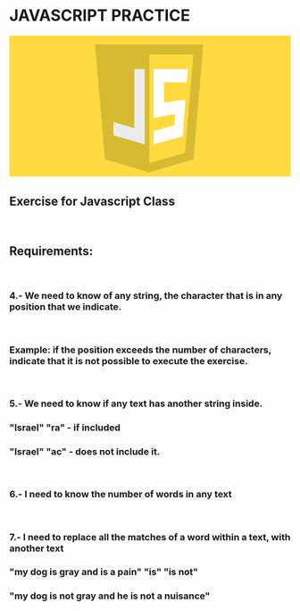 # JAVASCRIPT PRACTICE

<img src ="assets/javascript_img.webp">

## Exercise for Javascript Class
<br>

## Requirements:
<br>

### 4.- We need to know of any string, the character that is in any position that we indicate.
<br> 

 ### Example: if the position exceeds the number of characters, indicate that it is not possible to execute the exercise.
 <br> 

### 5.- We need to know if any text has another string inside.
### "Israel" "ra" - if included
### "Israel" "ac" - does not include it.
<br>

### 6.- I need to know the number of words in any text
<br>

### 7.- I need to replace all the matches of a word within a text, with another text
### "my dog is gray and is a pain" "is" "is not"
### "my dog is not gray and he is not a nuisance"
